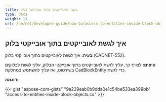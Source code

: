 ```yaml
---
title: גישה לאובייקטים בתוך אובייקטי בלוק
type: docs
weight: 11
url: /he/net/developer-guide/how-to/access-to-entities-inside-block-objects/
---
```


## **איך לגשת לאובייקטים בתוך אובייקטי בלוק**

**בעיה:** איך לגשת לאובייקטים בתוך אובייקטי בלוק (CADNET-552).

**טיפים:** לצורך כך, עליך לגשת לאובייקטים בתוך אובייקטי הבלוק, עליך לגשת לבלוקים בשירטוט, ואז עליך להשתמש במחלקת CadBlockEntity כדי לגשת.

**דוגמה:**

{{< gist "aspose-com-gists" "9a239eab0b9dda0e1c54be533ea399bb" "access-to-entities-inside-block-objects.cs" >}}

